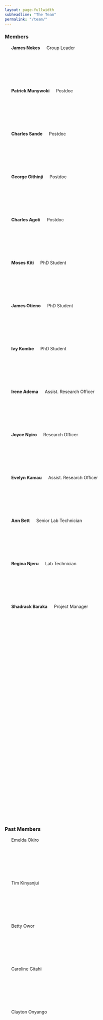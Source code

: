 ```yaml
---
layout: page-fullwidth
subheadline: "The Team"
permalink: "/team/"
---
```

<h3>Members</h3>

<div class="row t30">
<div class="small-2 columns"><div style="background: #E4E4E4; height: 137px;"><img src="{{ site.url }}/images/James-Nokes.jpg" alt=""></div><strong><a>James Nokes</a></strong><div>Group Leader</div></div>
<div class="small-2 columns"><div style="background: #E4E4E4; height: 137px;"><img src="{{ site.url }}/images/Patrick-Munywoki.jpg" alt=""></div><strong><a>Patrick Munywoki</a></strong><div>Postdoc</div></div>
<div class="small-2 columns"><div style="background: #E4E4E4; height: 137px;"><img src="{{ site.url }}/images/Charles-Sande.jpg" alt=""></div><strong><a>Charles Sande</a></strong><div>Postdoc</div></div>
<div class="small-2 columns"><div style="background: #FFFFFF; height: 137px;"></div><strong><a>George Githinji</a></strong><div>Postdoc</div></div>
<div class="small-2 columns"><div style="background: #E4E4E4; height: 137px;"><img src="{{ site.url }}/images/Charles-Agoti.jpg" alt=""></div><strong><a>Charles Agoti</a></strong><div>Postdoc</div></div>
<div class="small-2 columns"><div style="background: #E4E4E4; height: 137px;"></div><a><strong>Moses Kiti</strong></a><div>PhD Student</div></div>
</div>

<div class="row t30">
<div class="small-2 columns"><div style="background: #E4E4E4; height: 137px;"></div><strong><a>James Otieno</a></strong><div>PhD Student</div></div>
<div class="small-2 columns"><div style="background: #E4E4E4; height: 137px;"></div><strong><a>Ivy Kombe</a></strong><div>PhD Student</div></div>
<div class="small-2 columns"><div style="background: #E4E4E4; height: 137px;"></div><strong><a>Irene Adema</a></strong><div>Assist. Research Officer</div></div>
<div class="small-2 columns"><div style="background: #E4E4E4; height: 137px;"></div><strong><a>Joyce Nyiro</a></strong><div>Research Officer</div></div> 
<div class="small-2 columns"><div style="background: #E4E4E4; height: 137px;"></div><strong><a>Evelyn Kamau</a></strong><div>Assist. Research Officer</div></div>
<div class="small-2 columns"><div style="background: #E4E4E4; height: 137px;"></div><strong><a>Ann Bett</a></strong><div>Senior Lab Technician</div></div>
</div>

<div class="row">
<div class="small-2 columns"><div style="background: #E4E4E4; height: 137px;"></div><strong>Regina Njeru</strong><div>Lab Technician</div></div>
<div class="small-2 columns"><div style="background: #E4E4E4; height: 137px;"></div><strong>Shadrack Baraka</strong><div>Project Manager</div></div>
<div class="small-2 columns"><div style="background: #FFFFFF; height: 137px;"></div></div>
<div class="small-2 columns"><div style="background: #FFFFFF; height: 137px;"></div></div>
<div class="small-2 columns"><div style="background: #FFFFFF; height: 137px;"></div></div>
<div class="small-2 columns"><div style="background: #FFFFFF; height: 137px;"></div></div>
</div>

<p>

</p>

<h3>Past Members</h3>
<div class="row t30">
<div class="small-2 columns"><div style="background: #7E7E7E; height: 137px;"><img src="{{ site.url }}/images/Emelda-Okiro.jpg" alt=""></div>Emelda Okiro</div>
<div class="small-2 columns"><div style="background: #7E7E7E; height: 137px;"><img src="{{ site.url }}/images/Timothy-Kinyanjui.jpg" alt=""></div>Tim Kinyanjui</div>
<div class="small-2 columns"><div style="background: #7E7E7E; height: 137px;"><img src="{{ site.url }}/images/Betty-Owor.jpg" alt=""></div>Betty Owor</div>
<div class="small-2 columns"><div style="background: #E4E4E4; height: 137px;"></div>Caroline Gitahi</div>
<div class="small-2 columns"><div style="background: #E4E4E4; height: 137px;"></div>Clayton Onyango</div>
<div class="small-2 columns"><div style="background: #FFFFFF; height: 137px;"></div></div>
</div>

